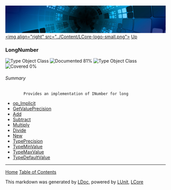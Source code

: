 ![](../Content/LCore-banner-small.png "")
[&lt;img align=&quot;right&quot; src=&quot;../Content/LCore-logo-small.png&quot;&gt;](../../README.md)
[Up](../L.md)

### LongNumber
![Type Object Class](http://b.repl.ca/v1/Type-Object%20Class-lightgrey.png "") ![Documented 81%](http://b.repl.ca/v1/Documented-81%25-green.png "")
![Type Object Class](http://b.repl.ca/v1/Type-Object%20Class-lightgrey.png "") ![Covered 0%](http://b.repl.ca/v1/Covered-0%25-red.png "")

###### Summary

            Provides an implementation of INumber for long
            
 - [op_Implicit](LongNumber_op_Implicit.md)
 - [GetValuePrecision](LongNumber_GetValuePrecision.md)
 - [Add](LongNumber_Add.md)
 - [Subtract](LongNumber_Subtract.md)
 - [Multiply](LongNumber_Multiply.md)
 - [Divide](LongNumber_Divide.md)
 - [New](LongNumber_New.md)
 - [TypePrecision](LongNumber_TypePrecision.md)
 - [TypeMinValue](LongNumber_TypeMinValue.md)
 - [TypeMaxValue](LongNumber_TypeMaxValue.md)
 - [TypeDefaultValue](LongNumber_TypeDefaultValue.md)



---

[Home](../../README.md) [Table of Contents](../../TableOfContents.md)

This markdown was generated by [LDoc](https://github.com/CodeSingularity/LDoc), powered by [LUnit](https://github.com/CodeSingularity/LUnit), [LCore](https://github.com/CodeSingularity/LCore)
